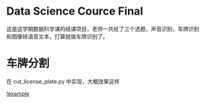 # Data Science Cource Final

这是这学期数据科学课的结课项目，老师一共给了三个选题，声音识别，车牌识别和图像转语音文本，打算就做车牌识别了。

# 车牌分割

在 cut_license_plate.py 中实现，大概效果这样

[!example](https://raw.githubusercontent.com/mizu-bai/Data-Science-Cource-Final/main/example.png)
